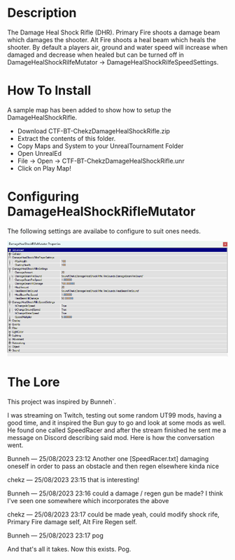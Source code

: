 # Description
The Damage Heal Shock Rifle (DHR). Primary Fire shoots a damage beam which damages the shooter. Alt Fire shoots a heal beam which heals the shooter. By default a players air, ground and water speed will increase when damaged and decrease when healed but can be turned off in DamageHealShockRilfeMutator -> DamageHealShockRilfeSpeedSettings.

# How To Install
A sample map has been added to show how to setup the DamageHealShockRifle.

- Download CTF-BT-ChekzDamageHealShockRifle.zip
- Extract the contents of this folder.
- Copy Maps and System to your UnrealTournament Folder
- Open UnrealEd
- File -> Open -> CTF-BT-ChekzDamageHealShockRifle.unr
- Click on Play Map!

# Configuring DamageHealShockRifleMutator
The following settings are availabe to configure to suit ones needs.

![DamageHealShockRifleMutator Properties](DamageHealShockRifleMutatorProperties.png "DamageHealShockRifleMutator Properties")

# The Lore
This project was inspired by Bunneh`.

I was streaming on Twitch, testing out some random UT99 mods, having a good time, and it inspired the Bun guy to go and look at some mods as well. He found one called SpeedRacer and after the stream finished he sent me a message on Discord describing said mod. Here is how the conversation went.

Bunneh — 25/08/2023 23:12
Another one
[SpeedRacer.txt]
damaging oneself in order to pass an obstacle and then regen elsewhere
kinda nice

chekz — 25/08/2023 23:15
that is interesting!

Bunneh — 25/08/2023 23:16
could a damage / regen gun be made? I think I've seen one somewhere
which incorporates the above

chekz — 25/08/2023 23:17
could be made yeah, could modify shock rife, Primary Fire damage self, Alt Fire Regen self.

Bunneh — 25/08/2023 23:17
pog

And that's all it takes. Now this exists. Pog.